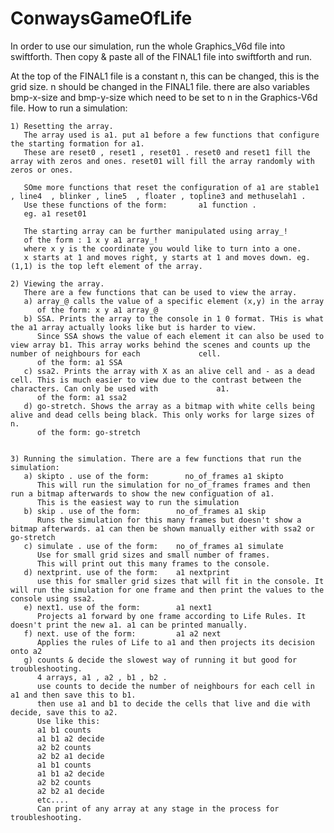# ConwaysGameOfLife


In order to use our simulation, run the whole Graphics_V6d file into swiftforth. Then copy & paste all of the FINAL1 file into swiftforth and run.

At the top of the FINAL1 file is a constant n, this can be changed, this is the grid size. 
n should be changed in the FINAL1 file. there are also variables bmp-x-size and bmp-y-size which need to be set to n in the Graphics-V6d file.
How to run a simulation:

    1) Resetting the array. 
       The array used is a1. put a1 before a few functions that configure the starting formation for a1.
       These are reset0 , reset1 , reset01 . reset0 and reset1 fill the array with zeros and ones. reset01 will fill the array randomly with zeros or ones.
       
       SOme more functions that reset the configuration of a1 are stable1 , line4  , blinker , line5  , floater , topline3 and methuselah1 .
       Use these functions of the form:       a1 function .
       eg. a1 reset01
       
       The starting array can be further manipulated using array_!
       of the form : 1 x y a1 array_! 
       where x y is the coordinate you would like to turn into a one. 
       x starts at 1 and moves right, y starts at 1 and moves down. eg. (1,1) is the top left element of the array.
       
    2) Viewing the array.
       There are a few functions that can be used to view the array.
       a) array_@ calls the value of a specific element (x,y) in the array
          of the form: x y a1 array_@
       b) SSA. Prints the array to the console in 1 0 format. THis is what the a1 array actually looks like but is harder to view.
          Since SSA shows the value of each element it can also be used to view array b1. This array works behind the scenes and counts up the number of neighbours for each             cell. 
          of the form: a1 SSA
       c) ssa2. Prints the array with X as an alive cell and - as a dead cell. This is much easier to view due to the contrast between the characters. Can only be used with             a1.
          of the form: a1 ssa2
       d) go-stretch. Shows the array as a bitmap with white cells being alive and dead cells being black. This only works for large sizes of n.
          of the form: go-stretch
          
       
    3) Running the simulation. There are a few functions that run the simulation:
       a) skipto . use of the form:        no_of_frames a1 skipto
          This will run the simulation for no_of_frames frames and then run a bitmap afterwards to show the new configuation of a1. 
          This is the easiest way to run the simulation
       b) skip . use of the form:        no_of_frames a1 skip
          Runs the simulation for this many frames but doesn't show a bitmap afterwards. a1 can then be shown manually either with ssa2 or go-stretch 
       c) simulate . use of the form:    no_of_frames a1 simulate
          Use for small grid sizes and small number of frames.
          This will print out this many frames to the console. 
       d) nextprint. use of the form:    a1 nextprint
          use this for smaller grid sizes that will fit in the console. It will run the simulation for one frame and then print the values to the console using ssa2.
       e) next1. use of the form:        a1 next1
          Projects a1 forward by one frame according to Life Rules. It doesn't print the new a1. a1 can be printed manually.
       f) next. use of the form:         a1 a2 next
          Applies the rules of Life to a1 and then projects its decision onto a2
       g) counts & decide the slowest way of running it but good for troubleshooting.
          4 arrays, a1 , a2 , b1 , b2 .
          use counts to decide the number of neighbours for each cell in a1 and then save this to b1.
          then use a1 and b1 to decide the cells that live and die with decide, save this to a2.
          Use like this:
          a1 b1 counts
          a1 b1 a2 decide
          a2 b2 counts
          a2 b2 a1 decide
          a1 b1 counts
          a1 b1 a2 decide
          a2 b2 counts
          a2 b2 a1 decide
          etc....
          Can print of any array at any stage in the process for troubleshooting. 


